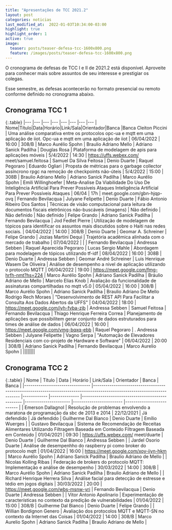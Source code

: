 ```yaml
---
title: "Apresentações de TCC 2021.2"
layout: post
categories: noticias
last_modified_at:  2022-01-03T10:34:00-03:00
highlight: true
highlight_order: 1
active: true 
image:
  teaser: posts/teaser-defesa-tcc-1600x800.png
  feature: /images/posts/teaser-defesa-tcc-1600x800.png
---
```


O cronograma de defesas de TCC I e II de 2021.2 está disponível. Aproveite para conhecer mais sobre assuntos de seu interesse e prestigiar os colegas.

Esse semestre, as defesas acontecerão no formato presencial ou remoto conforme definido no cronograma abaixo. 

## Cronograma TCC 1

{:.table}
|--- |--- |--- |--- |--- |--- |--- |--- |
Nome|Título|Data|Horário|Link/Sala|Orientador|Banca |Banca 
Cleiton Piccini | Uma análise comparativa entre os protocolos opc-ua e mqtt em uma aplicação de iiot. Opc-ua e mqtt em uma aplicação de iiot | 06/04/2022 | 16:00 | 308/B | Marco Aurélio Spohn | Braulio Adriano Mello | Adriano Sanick Padilha |
Douglas Rosa | Plataforma de modelagem de apis para aplicações móveis | 5/4/2022 | 14:30 |  https://uffs.webex.com/ meet/samuel.feitosa | Samuel Da Silva Feitosa | Denio Duarte | Raquel Pegoraro |
Eduardo Ogliari | Propsta de métricas para o garbage collector assíncrono rpgc na remoção de checkpoints não-úteis | 5/4/2022 | 15:00 | 308B | Braulio Adriano Mello | Adriano Sanick Padilha | Marco Aurélio Spohn |
Emili Willinghoefer | Meta-Analise Da Viabilidade Do Uso De Inteligência Artificial Para Prever Possíveis Ataques Inteligência Artificial Para Prever Possíveis Ataques  | 06/04 | 17h | meet.google.com/gbn-hjqp-ovq | Fernando Bevilacqua | Julyane Felipette | Denio Duarte |
Fábio Antonio Ribeiro Dos Santos | Técnicas de visão computacional para leitura de documentos fiscais eletrônicos não-buscáveis (imagens) | Não definido | Não definido | Não definido | Felipe Grando | Adriano Sanick Padilha | Fernando Bevilacqua |
Jod Fedlet Pierre | Utilização de modelagem de tópicos para identificar os assuntos mais  discutidos sobre o Haiti nas redes sociais.  | 04/04/2022 | 14:00 | 308/B | Denio Duarte | Geomar A. Schreiner | Felipe Grando |
Jozias Martini Dequi | Trajetória acadêmica alinhada com o mercado de trabalho | 07/04/2022 |  |  | Fernando Bevilacqua | Andressa Sebben | Raquel Aparecida Pegoraro |
Lucas Sergio Mahle | Abordagem para modelagem de tópicos utilizando tf-idf | 08/04/2022 | 16:00 | 308B | Denio Duarte | Andressa Sebben | Geomar André Schreiner |
Luis Henrique Wasem De Oliveira | Análise de desempenho  a nivel de aplicação utilizando o protocolo MQTT  | 06/04/2022 | 19:00 | https://meet.google.com/fmg-hrfh-nmt?hs=224 | Marco Aurélio Spohn |  Adriano Sanick Padilha | Bráulio Adriano de Mello |
Marcelo Elias Knob | Avaliação da funcionalidade de assinaturas compartilhadas no mqtt v5.0 | 05/04/2022 | 16:00 | 308/B | Marco Aurélio Spohn | Adriano Sanick Padilha | Braulio Adriano De Mello
Rodrigo Rech Moraes | "Desenvolvimento de REST API Para Facilitar a Consulta Aos Dados Abertos da UFFS" | 04/04/2022 | 18:00 | https://meet.google.com/iyh-fvba-zjb  | Andressa Sebben | Samuel Feitosa | Fernando Bevilacqua |
Thiago Henrique Ferreira Correa | Planejamento de aplicações que possibilitem gerar conjunto de dados estruturados para times de análise de dados | 06/04/2022 | 16:00 |  https://meet.google.com/vmg-bqxq-ebb | Raquel Pegoraro | . Andressa Sebben | Julyane Felipette |
Vagno Serpa | "Automação de Elevadores Residenciais com co-projeto de Hardware e Software" | 06/04/2022 | 20:00 | 308/B | Adriano Sanick Padilha | Fernando Bevilacqua |  Marco Aurelio Spohn |
||||||||




## Cronograma TCC 2

{:.table}
| Nome                      		 | Título                                                                                                            		 | Data  		 | Horário 		 | Link/Sala                                  		 | Orientador      		 | Banca             		 | Banca               		 |
|--------------------------------    |------------------------------------------------------------------------------------------------------------------------    |------------    |--------------    |-------------------------------------------------    |----------------------    |------------------------    |--------------------------    |
| Emerson Dallagnol         		 | Resolução de problemas envolvendo a maratona de programação da sbc de 2013 e 2014                                 		 | 22/12/2021     | Já defendido     | Já defendido                               		 | Guilherme Dal Bianco     | Denio Duarte      		 | Emílio Wuerges      		 |
| Gustavo Bevilacqua        		 | Sistema de Recomendação de Receitas Alimentares Utilizando Filtragem Baseada em Conteúdo Filtragem Baseada em Conteúdo     | 01/04/2021     | 09:30   		 | https://uffs.webex.com/ meet/duarte    | Denio Duarte    		 | Guilherme Dal Bianco  	 | Andressa Sebben     		 |
| Jardel Osorio Duarte      		 | Análise de desempenhho do raspberry pi como broker do protocolo mqtt                                              		 | 01/04/2022     | 16:00   		 | https://meet.google.com/xoy-iiyn-hkm       		 | Marco Aurélio Spohn 	 | Adriano Sanick Padilha     | Braulio Adriano de Mello     |
| Nicolas Kolling Ribas     		 | Federação de brokers do protocolo MQTT: Implementação e análise de desempenho                                     		 | 30/03/2022     | 14:00   		 | 308/B                                      		 |  Marco Aurélio Spohn     | Adriano Sanick Padilha     | Braulio Adriano de Mello     |
| Richard Henrique Herrera Silva     | Análise facial para detecção de estresse e tédio em jogos digitais                                                		 | 30/03/2022     | 20:00   		 |  https://meet.google.com/wbs-msnw-yri      		 |  Fernando Bevilacqua     | Denio Duarte      		 | Andressa Sebben     		 |
| Vitor Antonio Apolinario  		 | Experimentação de características no contexto da predição de vulnerabilidades                                     		 | 01/04/2022     | 15:00   		 | 308/B                                      		 | Guilherme Dal Bianco     | Denio Duarte      		 | Felipe Grando       		 |
| Willian Bordignon Genero  		 | Avaliação dos protocolos MQTT e MQTT-SN no contexto da Internet das Coisas                                        		 | 01/04/2022     | 14:00   		 | 308/B                                      		 | Marco Aurelio Spohn 	 | Adriano Sanick Padilha     | Braulio Adriano de Mello     |





